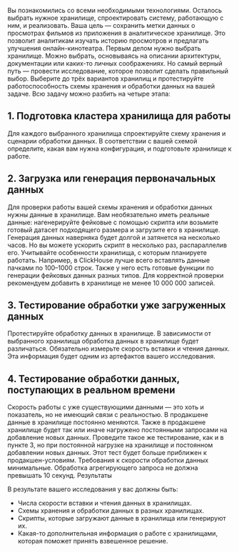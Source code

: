 Вы познакомились со всеми необходимыми технологиями. Осталось выбрать нужное хранилище, спроектировать систему, работающую с ним, и реализовать.
Ваша цель — сохранить метки данных о просмотрах фильмов из приложения в аналитическое хранилище. Это позволит аналитикам изучать историю просмотров и предлагать улучшения онлайн-кинотеатра.
Первым делом нужно выбрать хранилище. Можно выбрать, основываясь на описании архитектуры, документации или каких-то личных соображениях. Но самый верный путь — провести исследование, которое позволит сделать правильный выбор.
Выберите до трёх вариантов хранилищ и протестируйте работоспособность схемы хранения и обработки данных на вашей задаче. Всю задачу можно разбить на четыре этапа:

## 1. Подготовка кластера хранилища для работы

Для каждого выбранного хранилища спроектируйте схему хранения и сценарии обработки данных. В соответствии с вашей схемой определите, какая вам нужна конфигурация, и подготовьте хранилище к работе.

## 2. Загрузка или генерация первоначальных данных

Для проверки работы вашей схемы хранения и обработки данных нужны данные в хранилище. Вам необязательно иметь реальные данные: нагенерируйте фейковые с помощью скрипта или возьмите готовый датасет подходящего размера и загрузите его в хранилище.
Генерация данных наверняка будет долгой и затянется на несколько часов. Но вы можете ускорить скрипт в несколько раз, распараллелив его.
Учитывайте особенности хранилища, с которым планируете работать. Например, в ClickHouse лучше всего вставлять данные пачками по 100–1000 строк.
Также у него есть готовые функции по генерации фейковых данных разных типов.
Для корректной проверки рекомендуем добавить в хранилище не менее 10 000 000 записей.

## 3. Тестирование обработки уже загруженных данных

Протестируйте обработку данных в хранилище. В зависимости от выбранного хранилища обработка данных в хранилище будет различаться.
Обязательно измерьте скорость вставки и чтения данных. Эта информация будет одним из артефактов вашего исследования.

## 4. Тестирование обработки данных, поступающих в реальном времени

Скорость работы с уже существующими данными — это хоть и показатель, но не имеющий связи с реальностью. В продакшене данные в хранилище постоянно меняются. Также в продакшене хранилище будет так или иначе нагружено постоянными запросами на добавление новых данных.
Проведите такое же тестирование, как и в пункте 3, но при постоянной нагрузке на хранилище и постоянном добавлении новых данных. Этот тест будет больше приближен к продакшен-условиям. Требования к скорости обработки данных минимальные. Обработка агрегирующего запроса не должна превышать 10 секунд.
Результаты

В результате вашего исследования у вас должны быть:
- Числа скорости вставки и чтения данных в хранилищах.
- Схемы хранения и обработки данных в разных хранилищах.
- Скрипты, которые загружают данные в хранилища или генерируют их.
- Какая-то дополнительная информация о работе с хранилищами, которая поможет принять взвешенное решение.
